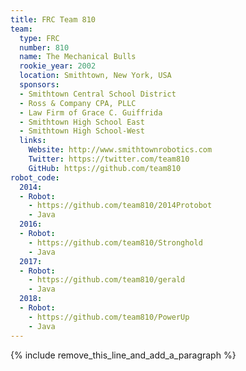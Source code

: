 ```yaml
---
title: FRC Team 810
team:
  type: FRC
  number: 810
  name: The Mechanical Bulls
  rookie_year: 2002
  location: Smithtown, New York, USA
  sponsors:
  - Smithtown Central School District
  - Ross & Company CPA, PLLC
  - Law Firm of Grace C. Guiffrida
  - Smithtown High School East
  - Smithtown High School-West
  links:
    Website: http://www.smithtownrobotics.com
    Twitter: https://twitter.com/team810
    GitHub: https://github.com/team810
robot_code:
  2014:
  - Robot:
    - https://github.com/team810/2014Protobot
    - Java
  2016:
  - Robot:
    - https://github.com/team810/Stronghold
    - Java
  2017:
  - Robot:
    - https://github.com/team810/gerald
    - Java
  2018:
  - Robot:
    - https://github.com/team810/PowerUp
    - Java
---
```


{% include remove_this_line_and_add_a_paragraph %}